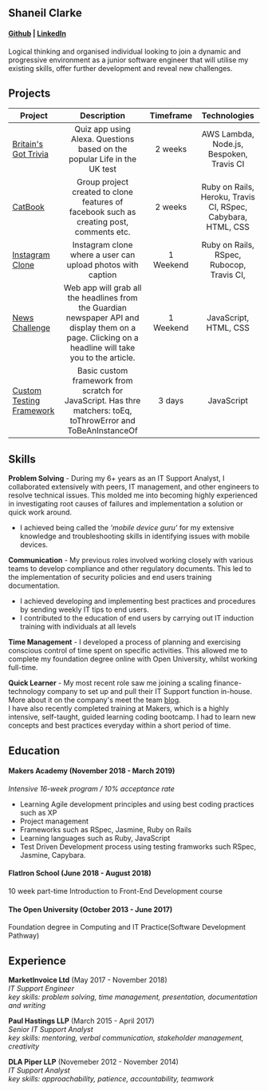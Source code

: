 ## Shaneil Clarke 
#### [Github](https://github.com/learningtocode101) | [LinkedIn](https://www.linkedin.com/in/shaneil-c-85284568/)

Logical thinking and organised individual looking to join a dynamic and progressive environment as a junior software engineer that will utilise my existing skills, offer further development and reveal new challenges.

## Projects
| Project           | Description              | Timeframe |Technologies
| ----------------- |:------------------------:|:---------:|:---------:|
| [Britain's Got Trivia](https://github.com/learningtocode101/alexa_node_js_quiz)| Quiz app using Alexa. Questions based on the popular Life in the UK test | 2 weeks | AWS Lambda, Node.js, Bespoken, Travis CI| 
| [CatBook](https://github.com/learningtocode101/acebook-team-cats)| Group project created to clone features of facebook such as creating post, comments etc.| 2 weeks | Ruby on Rails, Heroku, Travis CI, RSpec, Cabybara, HTML, CSS |
| [Instagram Clone](https://github.com/learningtocode101/instagram) | Instagram clone where a user can upload photos with caption| 1 Weekend| Ruby on Rails, RSpec, Rubocop, Travis CI, |
| [News Challenge](https://github.com/learningtocode101/news-summary-challenge) | Web app will grab all the headlines from the Guardian newspaper API and display them on a page. Clicking on a headline will take you to the article.| 1 Weekend| JavaScript, HTML, CSS |
| [Custom Testing Framework](https://github.com/learningtocode101/custom_framework) | Basic custom framework from scratch for JavaScript. Has thre matchers: toEq, toThrowError and ToBeAnInstanceOf| 3 days | JavaScript |

## Skills

**Problem Solving** - During my 6+ years as an IT Support Analyst, I collaborated extensively with peers, IT management, and other engineers to resolve technical issues. This molded me into becoming highly experienced in investigating root causes of failures and implementation a solution or quick work around.
* I achieved being called the *'mobile device guru'* for my extensive knowledge and troubleshooting skills in identifying issues with mobile devices.   

**Communication** - My previous roles involved working closely with various teams to develop compliance and other regulatory documents. This led to the implementation of security policies and end users training documentation.
- I achieved developing and implementing best practices and procedures by sending weekly IT tips to end users.
- I contributed to the education of end users by carrying out IT induction training with individuals at all levels 

**Time Management** - I developed a process of planning and exercising conscious control of time spent on specific activities. This allowed me to complete my foundation degree online with Open University, whilst working full-time.

**Quick Learner** - My most recent role saw me joining a scaling finance-technology company to set up and pull their IT Support function in-house. More about it on the company's meet the team [blog](https://blog.marketinvoice.com/2018/09/05/marketinvoice-shaneil-clarke/).  
I have also recently completed training at Makers, which is a highly intensive, self-taught, guided learning coding bootcamp. I had to learn new concepts and best practices everyday within a short period of time.

## Education

#### Makers Academy (November 2018 - March 2019)
*Intensive 16-week program / 10% acceptance rate*

- Learning Agile development principles and using best coding practices such as XP
- Project management 
- Frameworks such as RSpec, Jasmine, Ruby on Rails 
- Learning languages such as Ruby, JavaScript
- Test Driven Development process using testing framworks such RSpec, Jasmine, Capybara.

#### FlatIron School (June 2018 - August 2018)
10 week part-time Introduction to Front-End Development course

#### The Open University (October 2013 - June 2017)
Foundation degree in Computing and IT Practice(Software Development Pathway)

## Experience

**MarketInvoice Ltd** (May 2017 - November 2018)    
*IT Support Engineer*  
*key skills: problem solving, time management, presentation, documentation and writing*

**Paul Hastings LLP** (March 2015 - April 2017)   
*Senior IT Support Analyst*   
*key skills: mentoring, verbal communication, stakeholder management, creativity*

**DLA Piper LLP** (Novemeber 2012 - November 2014)   
*IT Support Analyst*  
*key skills: approachability, patience, accountability, teamwork*
